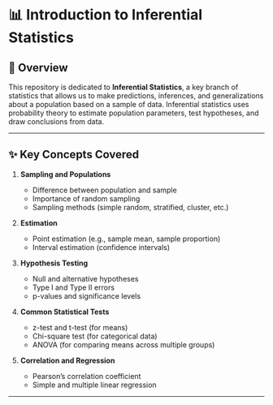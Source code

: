 # 📊 Introduction to Inferential Statistics

## 📖 Overview
This repository is dedicated to **Inferential Statistics**, a key branch of statistics that allows us to make predictions, inferences, and generalizations about a population based on a sample of data. Inferential statistics uses probability theory to estimate population parameters, test hypotheses, and draw conclusions from data.

---

## ✨ Key Concepts Covered
1. **Sampling and Populations**  
   - Difference between population and sample  
   - Importance of random sampling  
   - Sampling methods (simple random, stratified, cluster, etc.)  

2. **Estimation**  
   - Point estimation (e.g., sample mean, sample proportion)  
   - Interval estimation (confidence intervals)  

3. **Hypothesis Testing**  
   - Null and alternative hypotheses  
   - Type I and Type II errors  
   - p-values and significance levels  

4. **Common Statistical Tests**  
   - z-test and t-test (for means)  
   - Chi-square test (for categorical data)  
   - ANOVA (for comparing means across multiple groups)  

5. **Correlation and Regression**  
   - Pearson’s correlation coefficient  
   - Simple and multiple linear regression  

---


